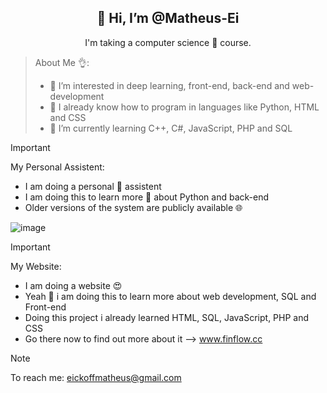 <div align="center">
<h2>👋 Hi, I’m @Matheus-Ei</h2>
<p>I'm taking a computer science 🤖 course.</p>
</div>

> About Me 👌:
> - 👀 I’m interested in deep learning, front-end, back-end and web-development
> - 🧨 I already know how to program in languages ​​like Python, HTML and CSS
> - 🌱 I’m currently learning C++, C#, JavaScript, PHP and SQL

> [!IMPORTANT]
> My Personal Assistent:
> - I am doing a personal 🤖 assistent 
> - I am doing this to learn more 📖 about Python and back-end
> - Older versions of the system are publicly available 🌐

![image](https://github.com/Matheus-Ei/Matheus-Ei/assets/127603510/f1fe0e15-845d-4d4a-baae-712fe3fd16ce)

> [!IMPORTANT]
> My Website:
> - I am doing a website 😍
> - Yeah 🎃 i am doing this to learn more about web development, SQL and Front-end
> - Doing this project i already learned HTML, SQL, JavaScript, PHP and CSS
> - Go there now to find out more about it --> www.finflow.cc

> [!NOTE]
> To reach me: eickoffmatheus@gmail.com
